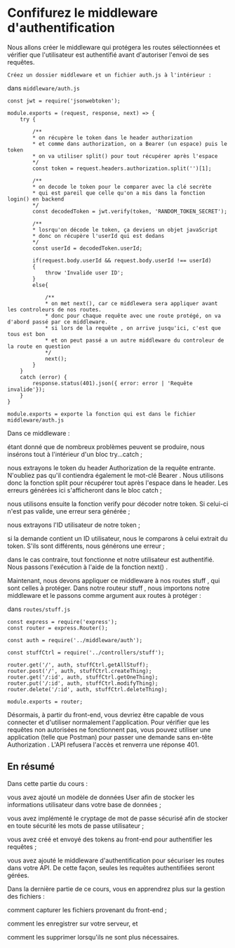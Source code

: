 # Confifurez le middleware d'authentification

Nous allons créer le middleware qui protégera les routes sélectionnées 
et vérifier que l'utilisateur est authentifié avant d'autoriser l'envoi de ses requêtes.

`Créez un dossier middleware et un fichier auth.js à l'intérieur :`

dans `middleware/auth.js`


    const jwt = require('jsonwebtoken');

    module.exports = (request, response, next) => {
        try {

            /**
            * on récupère le token dans le header authorization
            * et comme dans authorization, on a Bearer (un espace) puis le token
            * on va utiliser split() pour tout récupérer après l'espace
            */
            const token = request.headers.authorization.split('')[1];

            /**
            * on decode le token pour le comparer avec la clé secrète
            * qui est pareil que celle qu'on a mis dans la fonction login() en backend
            */
            const decodedToken = jwt.verify(token, 'RANDOM_TOKEN_SECRET');

            /**
            * losrqu'on décode le token, ça deviens un objet javaScript
            * donc on récupère l'userId qui est dedans
            */
            const userId = decodedToken.userId;

            if(request.body.userId && request.body.userId !== userId)
            {
                throw 'Invalide user ID';
            }
            else{

                /**
                * on met next(), car ce middlewera sera appliquer avant les controleurs de nos routes.
                * donc pour chaque requête avec une route protégé, on va d'abord passé par ce middleware.
                * si lors de la requête , on arrive jusqu'ici, c'est que tous est bon 
                * et on peut passé a un autre middleware du controleur de la route en question
                */
                next();
            }
        }
        catch (error) {
            response.status(401).json({ error: error | 'Requête invalide'});
        }
    }



`module.exports = exporte la fonction qui est dans le fichier middleware/auth.js`

Dans ce middleware :

étant donné que de nombreux problèmes peuvent se produire, nous insérons tout à l'intérieur d'un bloc try...catch ;

nous extrayons le token du header Authorization de la requête entrante. N'oubliez pas qu'il contiendra également le mot-clé Bearer . 
Nous utilisons donc la fonction split pour récupérer tout après l'espace dans le header. 
Les erreurs générées ici s'afficheront dans le bloc catch ;

nous utilisons ensuite la fonction verify pour décoder notre token. 
Si celui-ci n'est pas valide, une erreur sera générée ;

nous extrayons l'ID utilisateur de notre token ;

si la demande contient un ID utilisateur, nous le comparons à celui extrait du token. 
S'ils sont différents, nous générons une erreur ;

dans le cas contraire, tout fonctionne et notre utilisateur est authentifié. 
Nous passons l'exécution à l'aide de la fonction next() .



Maintenant, nous devons appliquer ce middleware à nos routes stuff , qui sont celles à protéger. 
Dans notre routeur stuff , nous importons notre middleware et le passons comme argument aux routes à protéger :

dans `routes/stuff.js`

    const express = require('express');
    const router = express.Router();

    const auth = require('../middleware/auth');

    const stuffCtrl = require('../controllers/stuff');

    router.get('/', auth, stuffCtrl.getAllStuff);
    router.post('/', auth, stuffCtrl.createThing);
    router.get('/:id', auth, stuffCtrl.getOneThing);
    router.put('/:id', auth, stuffCtrl.modifyThing);
    router.delete('/:id', auth, stuffCtrl.deleteThing);

    module.exports = router;


Désormais, à partir du front-end, vous devriez être capable de vous connecter et d'utiliser normalement l'application. 
Pour vérifier que les requêtes non autorisées ne fonctionnent pas, 
vous pouvez utiliser une application (telle que Postman) pour passer une demande sans en-tête Authorization . 
L'API refusera l'accès et renverra une réponse 401.


## En résumé


Dans cette partie du cours :

vous avez ajouté un modèle de données User afin de stocker les informations utilisateur dans votre base de données ;

vous avez implémenté le cryptage de mot de passe sécurisé afin de stocker en toute sécurité les mots de passe utilisateur ;

vous avez créé et envoyé des tokens au front-end pour authentifier les requêtes ;

vous avez ajouté le middleware d'authentification pour sécuriser les routes dans votre API. 
De cette façon, seules les requêtes authentifiées seront gérées.


Dans la dernière partie de ce cours, vous en apprendrez plus sur la gestion des fichiers :

comment capturer les fichiers provenant du front-end ;

comment les enregistrer sur votre serveur, et

comment les supprimer lorsqu'ils ne sont plus nécessaires.